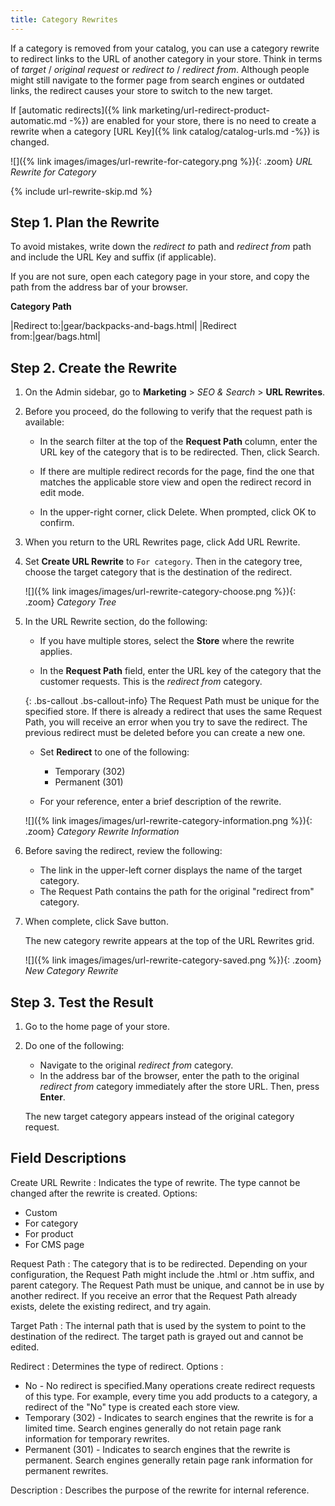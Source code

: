 ```yaml
---
title: Category Rewrites
---
```


If a category is removed from your catalog, you can use a category rewrite to redirect links to the URL of another category in your store. Think in terms of _target_ / _original request_  or _redirect to_ / _redirect from_. Although people might still navigate to the former page from search engines or outdated links, the redirect causes your store to switch to the new target.

If [automatic redirects]({% link marketing/url-redirect-product-automatic.md -%}) are enabled for your store, there is no need to create a rewrite when a category [URL Key]({% link catalog/catalog-urls.md -%}) is changed.

![]({% link images/images/url-rewrite-for-category.png %}){: .zoom}
_URL Rewrite for Category_

{% include url-rewrite-skip.md %}

## Step 1. Plan the Rewrite

To avoid mistakes, write down the _redirect to_ path and _redirect from_ path and include the URL Key and suffix (if applicable).

If you are not sure, open each category page in your store, and copy the path from the address bar of your browser.

**Category Path**

|Redirect to:|gear/backpacks-and-bags.html|
|Redirect from:|gear/bags.html|

## Step 2. Create the Rewrite

1. On the Admin sidebar, go to **Marketing** > _SEO & Search_ > **URL Rewrites**.

1. Before you proceed, do the following to verify that the request path is available:

    - In the search filter at the top of the **Request Path** column, enter the URL key of the category that is to be redirected. Then, click <span class="btn">Search</span>.

    - If there are multiple redirect records for the page, find the one that matches the applicable store view and open the redirect record in edit mode.

    - In the upper-right corner, click <span class="btn">Delete</span>. When prompted, click <span class="btn">OK</span> to confirm.

1. When you return to the URL Rewrites page, click <span class="btn">Add URL Rewrite</span>.

1. Set **Create URL Rewrite** to `For category`. Then in the category tree, choose the target category that is the destination of the redirect.

    ![]({% link images/images/url-rewrite-category-choose.png %}){: .zoom}
    _Category Tree_

1. In the URL Rewrite section, do the following:

    - If you have multiple stores, select the **Store** where the rewrite applies.

    - In the **Request Path** field, enter the URL key of the category that the customer requests. This is the _redirect from_ category.

    {: .bs-callout .bs-callout-info}
    The Request Path must be unique for the specified store. If there is already a redirect that uses the same Request Path, you will receive an error when you try to save the redirect. The previous redirect must be deleted before you can create a new one.

    - Set **Redirect** to one of the following:

        - Temporary (302)
        - Permanent (301)

    - For your reference, enter a brief description of the rewrite.

    ![]({% link images/images/url-rewrite-category-information.png %}){: .zoom}
    _Category Rewrite Information_

1. Before saving the redirect, review the following:

    - The link in the upper-left corner displays the name of the target category.
    - The Request Path contains the path for the original "redirect from" category.

1. When complete, click <span class="btn">Save</span> button.

    The new category rewrite appears at the top of the URL Rewrites grid.

    ![]({% link images/images/url-rewrite-category-saved.png %}){: .zoom}
    _New Category Rewrite_

## Step 3. Test the Result

1. Go to the home page of your store.

1. Do one of the following:

   - Navigate to the original _redirect from_ category.
   - In the address bar of the browser, enter the path to the original _redirect from_ category immediately after the store URL. Then, press **Enter**.

    The new target category appears instead of the original category request.

## Field Descriptions

Create URL Rewrite
: Indicates the type of rewrite. The type cannot be changed after the rewrite is created. Options:
   * Custom
   * For category
   * For product
   * For CMS page

Request Path
: The category that is to be redirected. Depending on your configuration, the Request Path might include the .html or .htm suffix, and parent category. The Request Path must be unique, and cannot be in use by another redirect. If you receive an error that the Request Path already exists, delete the existing redirect, and try again.

Target Path
: The internal  path that is used by the system to point to the destination of the redirect. The target path is grayed out and cannot be edited.

Redirect
: Determines the type of redirect. Options :
  * No - No redirect is specified.Many operations create redirect requests of this type. For example, every time you add products to a category, a redirect of the "No" type is created each store view. 
  * Temporary (302) - Indicates to search engines that the rewrite is for a limited time. Search engines generally do not retain page rank information for temporary rewrites.
  * Permanent (301) - Indicates to search engines that the rewrite is permanent. Search engines generally retain page rank information for permanent rewrites.

Description
: Describes the purpose of the rewrite for internal reference.
